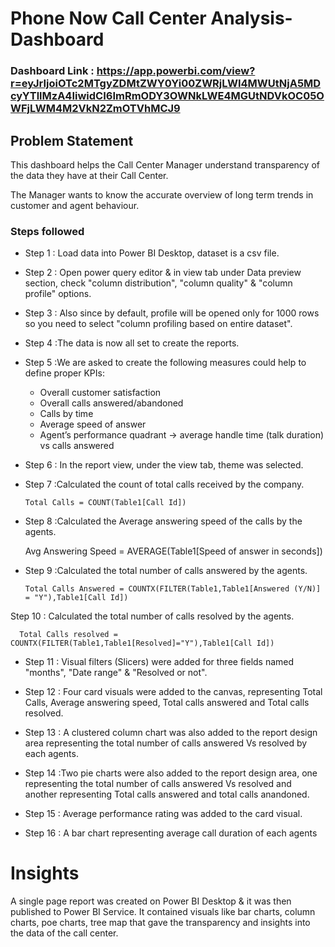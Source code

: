 # Phone Now Call Center Analysis-Dashboard

### Dashboard Link : https://app.powerbi.com/view?r=eyJrIjoiOTc2MTgyZDMtZWY0Yi00ZWRjLWI4MWUtNjA5MDcyYTllMzA4IiwidCI6ImRmODY3OWNkLWE4MGUtNDVkOC05OWFjLWM4M2VkN2ZmOTVhMCJ9

## Problem Statement

This dashboard helps the Call Center Manager understand transparency of the data they have at their Call Center. 

The Manager wants to know the accurate overview of long term trends in customer and agent behaviour.


### Steps followed 

- Step 1 : Load data into Power BI Desktop, dataset is a csv file.
- Step 2 : Open power query editor & in view tab under Data preview section, check "column distribution", "column quality" & "column profile" options.
- Step 3 : Also since by default, profile will be opened only for 1000 rows so you need to select "column profiling based on entire dataset".
- Step 4 :The data is now all set to create the reports.
- Step 5 :We are asked to create the following measures could help to define proper KPIs:

  - Overall customer satisfaction
  - Overall calls answered/abandoned
  - Calls by time
  - Average speed of answer
  - Agent’s performance quadrant -> average handle time (talk duration) vs calls answered
- Step 6 : In the report view, under the view tab, theme was selected.
- Step 7 :Calculated the count of total calls received by the company.

      Total Calls = COUNT(Table1[Call Id])
    

 - Step 8 :Calculated the Average answering speed of the calls by the agents.

      Avg Answering Speed = AVERAGE(Table1[Speed of answer in seconds])

- Step 9 :Calculated the total number of  calls answered by the agents.

      Total Calls Answered = COUNTX(FILTER(Table1,Table1[Answered (Y/N)] = "Y"),Table1[Call Id])

Step 10 : Calculated the total number of calls resolved by the agents.

      Total Calls resolved = COUNTX(FILTER(Table1,Table1[Resolved]="Y"),Table1[Call Id])

- Step 11 : Visual filters (Slicers) were added for three fields named "months", "Date range" & "Resolved or not".
- Step 12 : Four card visuals were added to the canvas,  representing Total Calls, Average answering speed, Total calls answered and Total calls resolved.
         
- Step 13 : A clustered column chart was also added to the report design area representing the total number of calls answered Vs resolved by each agents.
- Step 14 :Two pie charts were also added to the report design area, one representing the total number of calls answered Vs resolved and another representing Total calls answered and total calls anandoned.
- Step 15 : Average performance rating was added to the card visual.
- Step 16 : A bar chart representing average call duration of each agents 

# Insights

A single page report was created on Power BI Desktop & it was then published to Power BI Service.
It contained visuals like bar charts, column charts, poe charts, tree map  that gave the transparency and insights into the data of the call center.
